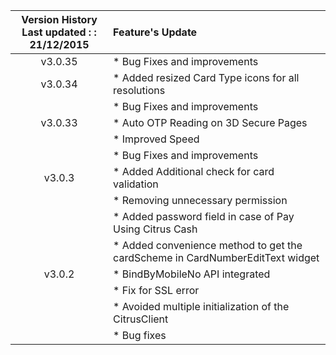 | Version History<br>Last updated : : 21/12/2015 |  Feature's Update|
| :-------------: | :------------- |
| v3.0.35| * Bug Fixes and improvements  |
|  v3.0.34| * Added resized Card Type icons for all resolutions  
| | * Bug Fixes and improvements|
| v3.0.33| * Auto OTP Reading on 3D Secure Pages |
|	| * Improved Speed |
|	| * Bug Fixes and improvements |
| v3.0.3| * Added Additional check for card validation |
|	| * Removing unnecessary permission |
|	| * Added password field in case of Pay Using Citrus Cash |
|	| * Added convenience method to get the cardScheme in CardNumberEditText widget |
| v3.0.2| * BindByMobileNo API integrated |
|       | * Fix for SSL error |
|	| * Avoided multiple initialization of the CitrusClient |
|	| * Bug fixes |
